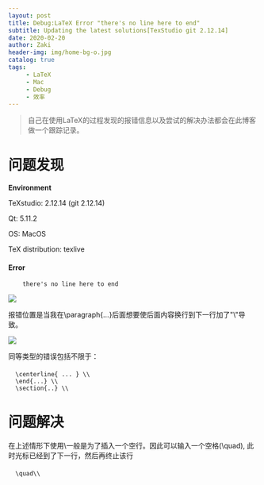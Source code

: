```yaml
---
layout: post
title: Debug:LaTeX Error "there's no line here to end"
subtitle: Updating the latest solutions[TexStudio git 2.12.14]
date: 2020-02-20
author: Zaki
header-img: img/home-bg-o.jpg
catalog: true
tags:
     - LaTeX
     - Mac
     - Debug
     - 效率
---
```


>自己在使用LaTeX的过程发现的报错信息以及尝试的解决办法都会在此博客做一个跟踪记录。

# 问题发现

<strong>Environment</strong>

TeXstudio: 2.12.14 (git 2.12.14)</p>
Qt: 5.11.2</p>
OS: MacOS</p>
TeX distribution: texlive


####  Error
      
        there's no line here to end
        
![](https://tva1.sinaimg.cn/large/0082zybply1gc32qhg0p9j30du00p3yj.jpg)

报错位置是当我在\paragraph{...}后面想要使后面内容换行到下一行加了"\\"导致。

![](https://tva1.sinaimg.cn/large/0082zybply1gc32pw1ufej30s303omxt.jpg)

同等类型的错误包括不限于：
####   
     
      \centerline{ ... } \\
      \end{...} \\
      \section{..} \\
      
 # 问题解决
 
 在上述情形下使用\\一般是为了插入一个空行。因此可以输入一个空格(\quad), 此时光标已经到了下一行，然后再终止该行
 
 #### 
      \quad\\

 
